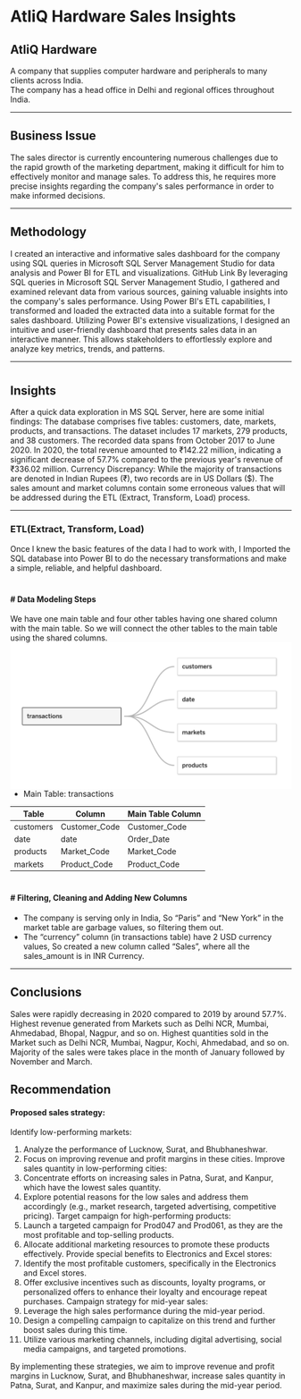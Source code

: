 # AtliQ Hardware Sales Insights

## AtliQ Hardware
A company that supplies computer hardware and peripherals to many clients across India.\
The company has a head office in Delhi and regional offices throughout India.

---

## Business Issue
The sales director is currently encountering numerous challenges due to the rapid growth of the marketing department, making it difficult for him to effectively monitor and manage sales. To address this, he requires more precise insights regarding the company's sales performance in order to make informed decisions.

---

## Methodology
I created an interactive and informative sales dashboard for the company using SQL queries in Microsoft SQL Server Management Studio for data analysis and Power BI for ETL and visualizations.  GitHub Link
By leveraging SQL queries in Microsoft SQL Server Management Studio, I gathered and examined relevant data from various sources, gaining valuable insights into the company's sales performance. Using Power BI's ETL capabilities, I transformed and loaded the extracted data into a suitable format for the sales dashboard.
Utilizing Power BI's extensive visualizations, I designed an intuitive and user-friendly dashboard that presents sales data in an interactive manner. This allows stakeholders to effortlessly explore and analyze key metrics, trends, and patterns.

---


	
# 
## Insights


After a quick data exploration in MS SQL Server, here are some initial findings:
The database comprises five tables: customers, date, markets, products, and transactions.
The dataset includes 17 markets, 279 products, and 38 customers.
The recorded data spans from October 2017 to June 2020.
In 2020, the total revenue amounted to ₹142.22 million, indicating a significant decrease of 57.7% compared to the previous year's revenue of ₹336.02 million.
Currency Discrepancy: While the majority of transactions are denoted in Indian Rupees (₹), two records are in US Dollars ($).
The sales amount and market columns contain some erroneous values that will be addressed during the ETL (Extract, Transform, Load) process.

---

### ETL(Extract, Transform, Load)
Once I knew the basic features of the data I had to work with, I Imported the SQL database into Power BI to do the necessary transformations and make a simple, reliable, and helpful dashboard.

# 

#### # Data Modeling Steps
We have one main table and four other tables having one shared column with the main table. So we will connect the other tables to the main table using the shared columns.
<img align="right" alt="Coding" width="573" src= "https://github.com/Laxman-Lakhan/AtliQ-Hardware-Sales-Insights/blob/acba4322c422a8dac8b24a450ca1b6a35384617a/Data/Screenshots/ETL_.png" >

- Main Table: transactions

|Table|Column|Main Table Column|   
|---|---|---|
|customers|Customer_Code|Customer_Code|
|date|date|Order_Date|
|products|Market_Code|Market_Code|
|markets|Product_Code|Product_Code|


# 

#### # Filtering, Cleaning and Adding New Columns
- The company is serving only in India, So “Paris” and “New York” in the market table are garbage values, so filtering them out.
- The “currency” column (in transactions table) have 2 USD currency values, So created a new column called “Sales”, where all the sales_amount is in INR Currency.

---

## Conclusions
Sales were rapidly decreasing in 2020 compared to 2019 by around 57.7%.
Highest revenue generated from Markets such as Delhi NCR, Mumbai, Ahmedabad, Bhopal, Nagpur, and so on.
Highest quantities sold in the Market such as Delhi NCR, Mumbai, Nagpur, Kochi, Ahmedabad, and so on.
Majority of the sales were takes place in the month of January followed by November and March.

## Recommendation
#### Proposed sales strategy:
Identify low-performing markets:
 1. Analyze the performance of Lucknow, Surat, and Bhubhaneshwar.
 2. Focus on improving revenue and profit margins in these cities.
Improve sales quantity in low-performing cities:
 1. Concentrate efforts on increasing sales in Patna, Surat, and Kanpur, which have the lowest sales quantity.
 2. Explore potential reasons for the low sales and address them accordingly (e.g., market research, targeted advertising, competitive pricing).
Target campaign for high-performing products:
 1. Launch a targeted campaign for Prod047 and Prod061, as they are the most profitable and top-selling products.
 2. Allocate additional marketing resources to promote these products effectively.
Provide special benefits to Electronics and Excel stores:
 1. Identify the most profitable customers, specifically in the Electronics and Excel stores.
 2. Offer exclusive incentives such as discounts, loyalty programs, or personalized offers to enhance their loyalty and encourage repeat purchases.
Campaign strategy for mid-year sales:
 1. Leverage the high sales performance during the mid-year period.
 2. Design a compelling campaign to capitalize on this trend and further boost sales during this time.
 3. Utilize various marketing channels, including digital advertising, social media campaigns, and targeted promotions.

By implementing these strategies, we aim to improve revenue and profit margins in Lucknow, Surat, and Bhubhaneshwar, increase sales quantity in Patna, Surat, and Kanpur, and maximize sales during the mid-year period.


